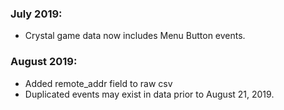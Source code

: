 ### July 2019:
- Crystal game data now includes Menu Button events.
### August 2019:
- Added remote_addr field to raw csv
- Duplicated events may exist in data prior to August 21, 2019.
